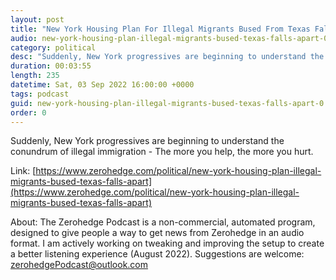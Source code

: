 ```yaml
---
layout: post
title: "New York Housing Plan For Illegal Migrants Bused From Texas Falls Apart"
audio: new-york-housing-plan-illegal-migrants-bused-texas-falls-apart-0
category: political
desc: "Suddenly, New York progressives are beginning to understand the conundrum of illegal immigration - The more you help, the more you hurt."
duration: 00:03:55
length: 235
datetime: Sat, 03 Sep 2022 16:00:00 +0000
tags: podcast
guid: new-york-housing-plan-illegal-migrants-bused-texas-falls-apart-0
order: 0
---
```

Suddenly, New York progressives are beginning to understand the conundrum of illegal immigration - The more you help, the more you hurt.

Link: [https://www.zerohedge.com/political/new-york-housing-plan-illegal-migrants-bused-texas-falls-apart](https://www.zerohedge.com/political/new-york-housing-plan-illegal-migrants-bused-texas-falls-apart)

About: The Zerohedge Podcast is a non-commercial, automated program, designed to give people a way to get news from Zerohedge in an audio format.  I am actively working on tweaking and improving the setup to create a better listening experience (August 2022).  Suggestions are welcome: [zerohedgePodcast@outlook.com](mailto:zerohedgePodcast@outlook.com)